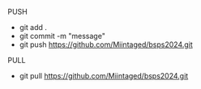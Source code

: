 
PUSH
- git add .
- git commit -m "message"
- git push https://github.com/Miintaged/bsps2024.git

PULL
- git pull https://github.com/Miintaged/bsps2024.git